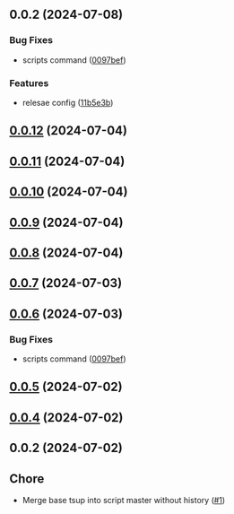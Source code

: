 

## 0.0.2 (2024-07-08)


### Bug Fixes

* scripts command ([0097bef](https://github.com/qlover/fe-base-scripts/commit/0097bef35b496b93a07c8761b9bf2ffd7aa0a898))


### Features

* relesae config ([11b5e3b](https://github.com/qlover/fe-base-scripts/commit/11b5e3b276114ea4ef5b068a656c40eda41151d8))

## [0.0.12](https://github.com/qlover/fe-base-scripts/compare/0.0.11...0.0.12) (2024-07-04)

## [0.0.11](https://github.com/qlover/fe-base-scripts/compare/0.0.10...0.0.11) (2024-07-04)

## [0.0.10](https://github.com/qlover/fe-base-scripts/compare/0.0.9...0.0.10) (2024-07-04)

## [0.0.9](https://github.com/qlover/fe-base-scripts/compare/0.0.8...0.0.9) (2024-07-04)

## [0.0.8](https://github.com/qlover/fe-base-scripts/compare/0.0.7...0.0.8) (2024-07-04)

## [0.0.7](https://github.com/qlover/fe-base-scripts/compare/0.0.6...0.0.7) (2024-07-03)

## [0.0.6](https://github.com/qlover/fe-base-scripts/compare/0.0.5...0.0.6) (2024-07-03)


### Bug Fixes

* scripts command ([0097bef](https://github.com/qlover/fe-base-scripts/commit/0097bef35b496b93a07c8761b9bf2ffd7aa0a898))

## [0.0.5](https://github.com/qlover/fe-base-scripts/compare/0.0.4...0.0.5) (2024-07-02)

## [0.0.4](https://github.com/qlover/fe-base-scripts/compare/0.0.2...0.0.4) (2024-07-02)

## 0.0.2 (2024-07-02)

## Chore

- Merge base tsup into script master without history ([#1](https://github.com/qlover/fe-base-scripts/pull/1))
